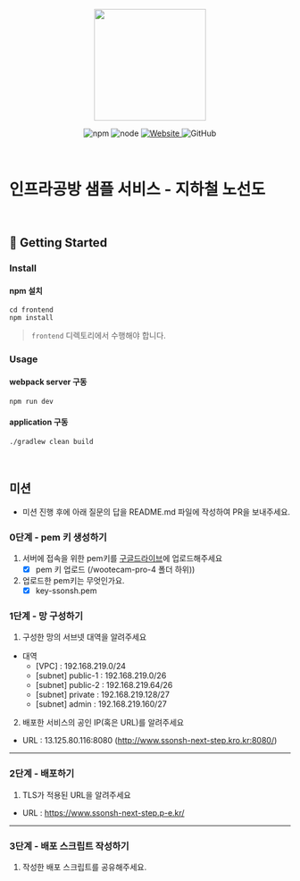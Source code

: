 <p align="center">
    <img width="200px;" src="https://raw.githubusercontent.com/woowacourse/atdd-subway-admin-frontend/master/images/main_logo.png"/>
</p>
<p align="center">
  <img alt="npm" src="https://img.shields.io/badge/npm-%3E%3D%205.5.0-blue">
  <img alt="node" src="https://img.shields.io/badge/node-%3E%3D%209.3.0-blue">
  <a href="https://edu.nextstep.camp/c/R89PYi5H" alt="nextstep atdd">
    <img alt="Website" src="https://img.shields.io/website?url=https%3A%2F%2Fedu.nextstep.camp%2Fc%2FR89PYi5H">
  </a>
  <img alt="GitHub" src="https://img.shields.io/github/license/next-step/atdd-subway-service">
</p>

<br>

# 인프라공방 샘플 서비스 - 지하철 노선도

<br>

## 🚀 Getting Started

### Install
#### npm 설치
```
cd frontend
npm install
```
> `frontend` 디렉토리에서 수행해야 합니다.

### Usage
#### webpack server 구동
```
npm run dev
```
#### application 구동
```
./gradlew clean build
```
<br>

## 미션

* 미션 진행 후에 아래 질문의 답을 README.md 파일에 작성하여 PR을 보내주세요.

### 0단계 - pem 키 생성하기

1. 서버에 접속을 위한 pem키를 [구글드라이브](https://drive.google.com/drive/folders/1dZiCUwNeH1LMglp8dyTqqsL1b2yBnzd1?usp=sharing)에 업로드해주세요
    - [X] pem 키 업로드 (/wootecam-pro-4 폴더 하위))
2. 업로드한 pem키는 무엇인가요.
    - [X] key-ssonsh.pem

### 1단계 - 망 구성하기
1. 구성한 망의 서브넷 대역을 알려주세요
- 대역
  - [VPC] : 192.168.219.0/24
  - [subnet] public-1 : 192.168.219.0/26
  - [subnet] public-2 : 192.168.219.64/26
  - [subnet] private : 192.168.219.128/27
  - [subnet] admin : 192.168.219.160/27

2. 배포한 서비스의 공인 IP(혹은 URL)를 알려주세요

- URL : 13.125.80.116:8080 (http://www.ssonsh-next-step.kro.kr:8080/)



---

### 2단계 - 배포하기
1. TLS가 적용된 URL을 알려주세요

- URL : https://www.ssonsh-next-step.p-e.kr/

---

### 3단계 - 배포 스크립트 작성하기

1. 작성한 배포 스크립트를 공유해주세요.


